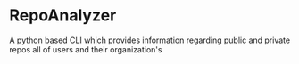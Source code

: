 # RepoAnalyzer
A python based CLI which provides information regarding public and private repos all of users and their organization's 

